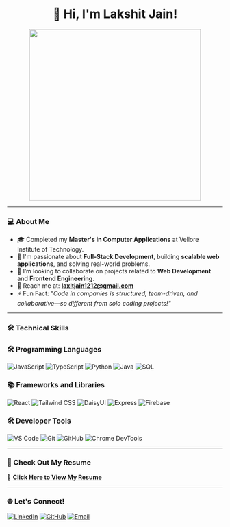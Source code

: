 <h1 align="center">👋 Hi, I'm Lakshit Jain!</h1>

<p align="center">
  <img src="https://i.giphy.com/media/v1.Y2lkPTc5MGI3NjExb2psOHBiOWt6aDlqcGo5Y2tqdzBrZ2h5ODFsM25xMjg1bG8ybTBxaCZlcD12MV9pbnRlcm5hbF9naWZfYnlfaWQmY3Q9Zw/zOvBKUUEERdNm/giphy.gif" width="400"/>
</p>

---

### 💻 About Me

- 🎓 Completed my **Master's in Computer Applications** at Vellore Institute of Technology.
- 🌟 I'm passionate about **Full-Stack Development**, building **scalable web applications**, and solving real-world problems.
- 🤝 I’m looking to collaborate on projects related to **Web Development** and **Frontend Engineering**.
- 📧 Reach me at: **laxitjain1212@gmail.com**
- ⚡ Fun Fact: _"Code in companies is structured, team-driven, and collaborative—so different from solo coding projects!"_

---

### 🛠️ Technical Skills

### 🛠️ Programming Languages

![JavaScript](https://img.shields.io/badge/-JavaScript-F7DF1E?style=flat-square&logo=javascript&logoColor=black)
![TypeScript](https://img.shields.io/badge/-TypeScript-007ACC?style=flat-square&logo=typescript&logoColor=white)
![Python](https://img.shields.io/badge/-Python-3776AB?style=flat-square&logo=python&logoColor=white)
![Java](https://img.shields.io/badge/-Java-007396?style=flat-square&logo=java&logoColor=white)
![SQL](https://img.shields.io/badge/-SQL-4479A1?style=flat-square&logo=mysql&logoColor=white)

### 📚 Frameworks and Libraries

![React](https://img.shields.io/badge/-React-61DAFB?style=flat-square&logo=react&logoColor=black)
![Tailwind CSS](https://img.shields.io/badge/-Tailwind%20CSS-38B2AC?style=flat-square&logo=tailwind-css&logoColor=white)
![DaisyUI](https://img.shields.io/badge/-DaisyUI-5A20C0?style=flat-square&logo=daisyui&logoColor=white)
![Express](https://img.shields.io/badge/-Express-000000?style=flat-square&logo=express&logoColor=white)
![Firebase](https://img.shields.io/badge/-Firebase-FFCA28?style=flat-square&logo=firebase&logoColor=black)

### 🛠️ Developer Tools

![VS Code](https://img.shields.io/badge/-VS%20Code-0078D4?style=flat-square&logo=visual-studio-code&logoColor=white)
![Git](https://img.shields.io/badge/-Git-F05032?style=flat-square&logo=git&logoColor=white)
![GitHub](https://img.shields.io/badge/-GitHub-181717?style=flat-square&logo=github&logoColor=white)
![Chrome DevTools](https://img.shields.io/badge/-Chrome%20DevTools-4285F4?style=flat-square&logo=google-chrome&logoColor=white)

---

### 📄 Check Out My Resume

📌 [**Click Here to View My Resume**](https://docs.google.com/document/d/11CaRC7FOW375Z4zkGpe2s5m3XN2H2UrRsxL1q_2qVNg/edit?usp=sharing)

---

### 🌐 Let's Connect!

[![LinkedIn](https://img.shields.io/badge/-LinkedIn-0077B5?style=flat-square&logo=linkedin&logoColor=white)](https://linkedin.com/in/lakshittt)
[![GitHub](https://img.shields.io/badge/-GitHub-181717?style=flat-square&logo=github&logoColor=white)](https://github.com/Lakshittt)
[![Email](https://img.shields.io/badge/-Email-D14836?style=flat-square&logo=gmail&logoColor=white)](mailto:laxitjain1212@gmail.com)
